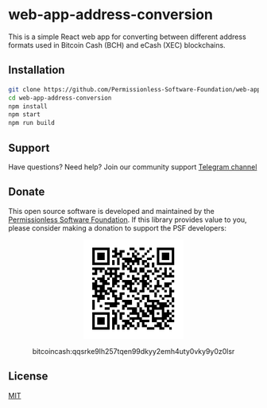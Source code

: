 # web-app-address-conversion

This is a simple React web app for converting between different address formats used in Bitcoin Cash (BCH) and eCash (XEC) blockchains.

## Installation
```bash
git clone https://github.com/Permissionless-Software-Foundation/web-app-address-conversion
cd web-app-address-conversion
npm install
npm start
npm run build
```

## Support

Have questions? Need help? Join our community support
[Telegram channel](https://t.me/bch_js_toolkit)

## Donate

This open source software is developed and maintained by the [Permissionless Software Foundation](https://psfoundation.cash). If this library provides value to you, please consider making a donation to support the PSF developers:

<div align="center">
<img src="./img/donation-qr.png" />
<p>bitcoincash:qqsrke9lh257tqen99dkyy2emh4uty0vky9y0z0lsr</p>
</div>

## License
[MIT](./LICENSE.md)
